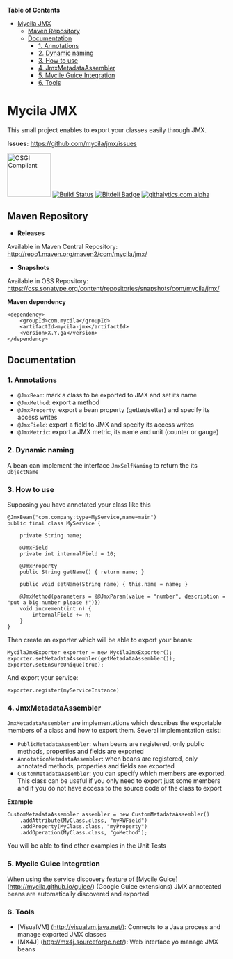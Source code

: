 **Table of Contents**

- [Mycila JMX](#mycila-jmx)
	- [Maven Repository](#maven-repository)
	- [Documentation](#documentation)
		- [1. Annotations](#1-annotations)
		- [2. Dynamic naming](#2-dynamic-naming)
		- [3. How to use](#3-how-to-use)
		- [4. JmxMetadataAssembler](#4-jmxmetadataassembler)
		- [5. Mycile Guice Integration](#5-mycile-guice-integration)
		- [6. Tools](#6-tools)

# Mycila JMX #

This small project enables to export your classes easily through JMX.

__Issues:__ https://github.com/mycila/jmx/issues

<img width="100px" src="http://www.sonatype.com/system/images/W1siZiIsIjIwMTMvMDQvMTIvMTEvNDAvMzcvMTgzL05leHVzX0ZlYXR1cmVfTWF0cml4X29zZ2lfbG9nby5wbmciXV0/Nexus-Feature-Matrix-osgi-logo.png" title="OSGI Compliant"></img>
[![Build Status](https://travis-ci.org/mycila/jmx.png?branch=master)](https://travis-ci.org/mycila/jmx)
[![Bitdeli Badge](https://d2weczhvl823v0.cloudfront.net/mycila/jmx/trend.png)](https://bitdeli.com/free "Bitdeli Badge")
[![githalytics.com alpha](https://cruel-carlota.pagodabox.com/85294c815bb3ce46bd79f4cf8d9bb341 "githalytics.com")](http://githalytics.com/mycila/jmx)

## Maven Repository ##

 - __Releases__ 

Available in Maven Central Repository: http://repo1.maven.org/maven2/com/mycila/jmx/

 - __Snapshots__
 
Available in OSS Repository:  https://oss.sonatype.org/content/repositories/snapshots/com/mycila/jmx/

__Maven dependency__

    <dependency>
        <groupId>com.mycila</groupId>
        <artifactId>mycila-jmx</artifactId>
        <version>X.Y.ga</version>
    </dependency>

## Documentation ##

### 1. Annotations ###

 - `@JmxBean`: mark a class to be exported to JMX and set its name 
 - `@JmxMethod`: export a method
 - `@JmxProperty`: export a bean property (getter/setter) and specify its access writes 
 - `@JmxField`: export a field to JMX and specify its access writes
 - `@JmxMetric`: export a JMX metric, its name and unit (counter or gauge)
 
### 2. Dynamic naming ###

A bean can implement the interface `JmxSelfNaming` to return the its `ObjectName`

### 3. How to use ###

Supposing you have annotated your class like this

    @JmxBean("com.company:type=MyService,name=main")
    public final class MyService {
    
        private String name;
    
        @JmxField
        private int internalField = 10;
    
        @JmxProperty
        public String getName() { return name; }
    
        public void setName(String name) { this.name = name; }
    
        @JmxMethod(parameters = {@JmxParam(value = "number", description = "put a big number please !")})
        void increment(int n) {
            internalField += n;
        }
    }

Then create an exporter which will be able to export your beans:

    MycilaJmxExporter exporter = new MycilaJmxExporter();
    exporter.setMetadataAssembler(getMetadataAssembler());
    exporter.setEnsureUnique(true);

And export your service:

    exporter.register(myServiceInstance)


### 4. JmxMetadataAssembler ###

`JmxMetadataAssembler` are implementations which describes the exportable members of a class and how to export them. Several implementation exist:

 - `PublicMetadataAssembler`: when beans are registered, only public methods, properties and fields are exported
 - `AnnotationMetadataAssembler`: when beans are registered, only annotated methods, properties and fields are exported
- `CustomMetadataAssembler`: you can specify which members are exported. This class can be useful if you only need to export just some members and if you do not have access to the source code of the class to export

__Example__

    CustomMetadataAssembler assembler = new CustomMetadataAssembler()
        .addAttribute(MyClass.class, "myRWField")
        .addProperty(MyClass.class, "myProperty")
        .addOperation(MyClass.class, "goMethod");

You will be able to find other examples in the Unit Tests 

### 5. Mycile Guice Integration ###

When using the service discovery feature of [Mycile Guice] (http://mycila.github.io/guice/) (Google Guice extensions) JMX annoteated beans are automatically discovered and exported


### 6. Tools ###

 - [VisualVM] (http://visualvm.java.net/): Connects to a Java process and manage exported JMX classes
 - [MX4J] (http://mx4j.sourceforge.net/): Web interface yo manage JMX beans
